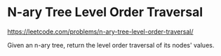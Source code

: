 # N-ary Tree Level Order Traversal

https://leetcode.com/problems/n-ary-tree-level-order-traversal/

Given an n-ary tree, return the level order traversal of its nodes' values.
